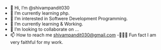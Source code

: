 - 👋 Hi, I’m @shivampandit030
- 🌱 I’m currently learning php.
- 👀 I’m interested in Softwere Development Programming.
- 🌱 I’m currently learning & Working.
- 💞️ I’m looking to collaborate on ...
- 📫 How to reach me shivampandit030@gmail.com
-👨🏻‍💻 Fun fact I am very faithful for my work.
<!---
shivampandit030/shivampandit030 is a ✨ special ✨ repository because its `README.md` (this file) appears on your GitHub profile.
You can click the Preview link to take a look at your changes.
--->
